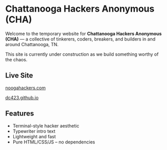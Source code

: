 # Chattanooga Hackers Anonymous (CHA)

Welcome to the temporary website for **Chattanooga Hackers Anonymous (CHA)** — a collective of tinkerers, coders, breakers, and builders in and around Chattanooga, TN.

This site is currently under construction as we build something worthy of the chaos.

## Live Site
[noogahackers.com](noogahackers.com)

[dc423.github.io](https://dc423.github.io/)  


##  Features

- Terminal-style hacker aesthetic
- Typewriter intro text
- Lightweight and fast
- Pure HTML/CSS/JS – no dependencies

